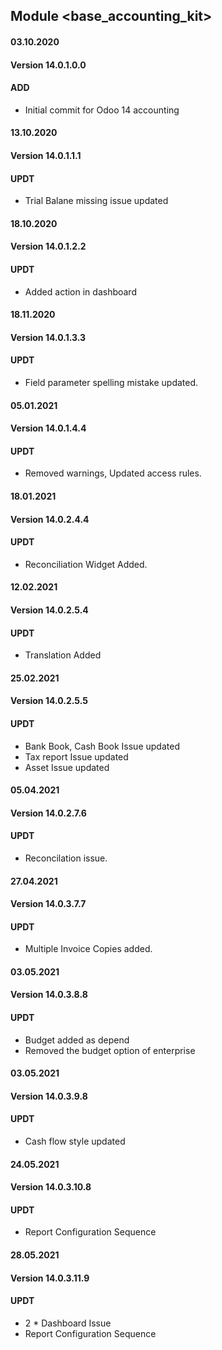 ## Module <base_accounting_kit>

#### 03.10.2020
#### Version 14.0.1.0.0
#### ADD
- Initial commit for Odoo 14 accounting

#### 13.10.2020
#### Version 14.0.1.1.1
#### UPDT
- Trial Balane missing issue updated

#### 18.10.2020
#### Version 14.0.1.2.2
#### UPDT
- Added action in dashboard

#### 18.11.2020
#### Version 14.0.1.3.3
#### UPDT
- Field parameter spelling mistake updated.

#### 05.01.2021
#### Version 14.0.1.4.4
#### UPDT
- Removed warnings, Updated access rules.

#### 18.01.2021
#### Version 14.0.2.4.4
#### UPDT
- Reconciliation Widget Added.

#### 12.02.2021
#### Version 14.0.2.5.4
#### UPDT
- Translation Added

#### 25.02.2021
#### Version 14.0.2.5.5
#### UPDT
- Bank Book, Cash Book Issue updated
- Tax report Issue updated
- Asset Issue updated


#### 05.04.2021
#### Version 14.0.2.7.6
#### UPDT
- Reconcilation issue.

#### 27.04.2021
#### Version 14.0.3.7.7
#### UPDT
- Multiple Invoice Copies added.

#### 03.05.2021
#### Version 14.0.3.8.8
#### UPDT
- Budget added as depend
- Removed the budget option of enterprise


#### 03.05.2021
#### Version 14.0.3.9.8
#### UPDT
- Cash flow style updated

#### 24.05.2021
#### Version 14.0.3.10.8
#### UPDT
- Report Configuration Sequence

#### 28.05.2021
#### Version 14.0.3.11.9
#### UPDT
- 2 * Dashboard Issue
- Report Configuration Sequence


